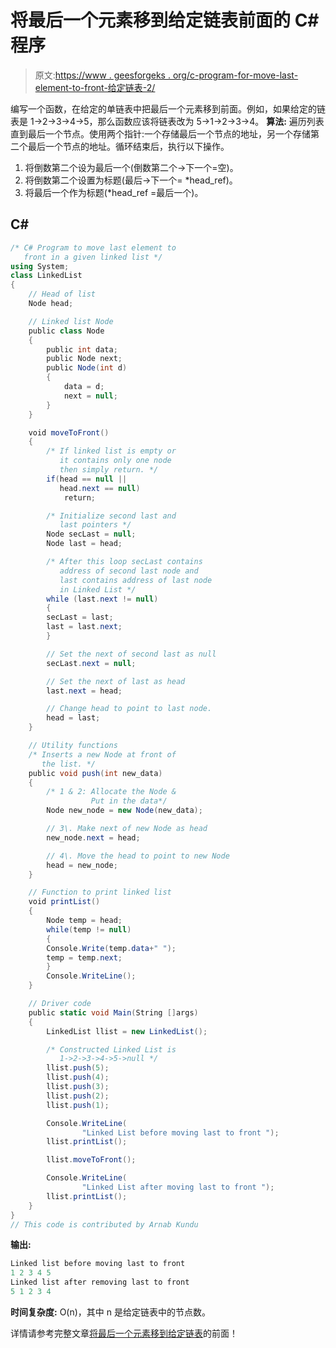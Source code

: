 # 将最后一个元素移到给定链表前面的 C#程序

> 原文:[https://www . geesforgeks . org/c-program-for-move-last-element-to-front-给定链表-2/](https://www.geeksforgeeks.org/c-program-for-moving-last-element-to-front-of-a-given-linked-list-2/)

编写一个函数，在给定的单链表中把最后一个元素移到前面。例如，如果给定的链表是 1->2->3->4->5，那么函数应该将链表改为 5->1->2->3->4。
**算法:**
遍历列表直到最后一个节点。使用两个指针:一个存储最后一个节点的地址，另一个存储第二个最后一个节点的地址。循环结束后，执行以下操作。

1.  将倒数第二个设为最后一个(倒数第二个->下一个=空)。
2.  将倒数第二个设置为标题(最后->下一个= *head_ref)。
3.  将最后一个作为标题(*head_ref =最后一个)。

## C#

```cs
/* C# Program to move last element to 
   front in a given linked list */
using System;
class LinkedList 
{ 
    // Head of list 
    Node head; 

    // Linked list Node
    public class Node 
    { 
        public int data; 
        public Node next; 
        public Node(int d) 
        {
            data = d; 
            next = null; 
        } 
    } 

    void moveToFront() 
    { 
        /* If linked list is empty or 
           it contains only one node 
           then simply return. */
        if(head == null ||   
           head.next == null) 
            return; 

        /* Initialize second last and 
           last pointers */
        Node secLast = null; 
        Node last = head; 

        /* After this loop secLast contains 
           address of second last node and 
           last contains address of last node 
           in Linked List */
        while (last.next != null) 
        { 
        secLast = last; 
        last = last.next; 
        } 

        // Set the next of second last as null 
        secLast.next = null; 

        // Set the next of last as head 
        last.next = head; 

        // Change head to point to last node. 
        head = last; 
    }                 

    // Utility functions 
    /* Inserts a new Node at front of 
       the list. */
    public void push(int new_data) 
    { 
        /* 1 & 2: Allocate the Node & 
                  Put in the data*/
        Node new_node = new Node(new_data); 

        // 3\. Make next of new Node as head 
        new_node.next = head; 

        // 4\. Move the head to point to new Node 
        head = new_node; 
    } 

    // Function to print linked list 
    void printList() 
    { 
        Node temp = head; 
        while(temp != null) 
        { 
        Console.Write(temp.data+" "); 
        temp = temp.next; 
        } 
        Console.WriteLine(); 
    } 

    // Driver code
    public static void Main(String []args) 
    { 
        LinkedList llist = new LinkedList(); 

        /* Constructed Linked List is 
           1->2->3->4->5->null */
        llist.push(5); 
        llist.push(4); 
        llist.push(3); 
        llist.push(2); 
        llist.push(1); 

        Console.WriteLine(
                "Linked List before moving last to front "); 
        llist.printList(); 

        llist.moveToFront(); 

        Console.WriteLine(
                "Linked List after moving last to front "); 
        llist.printList(); 
    } 
} 
// This code is contributed by Arnab Kundu
```

**输出:**

```cs
Linked list before moving last to front 
1 2 3 4 5 
Linked list after removing last to front 
5 1 2 3 4
```

**时间复杂度:** O(n)，其中 n 是给定链表中的节点数。

详情请参考完整文章[将最后一个元素移到给定链表](https://www.geeksforgeeks.org/move-last-element-to-front-of-a-given-linked-list/)的前面！